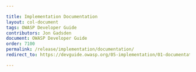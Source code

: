 ```yaml
---

title: Implementation Documentation
layout: col-document
tags: OWASP Developer Guide
contributors: Jon Gadsden
document: OWASP Developer Guide
order: 7100
permalink: /release/implementation/documentation/
redirect_to: https://devguide.owasp.org/05-implementation/01-documentation/

---
```

